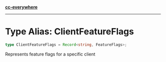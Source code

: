 [**cc-everywhere**](../../../../../index.md)

***

# Type Alias: ClientFeatureFlags

```ts
type ClientFeatureFlags = Record<string, FeatureFlags>;
```

Represents feature flags for a specific client
